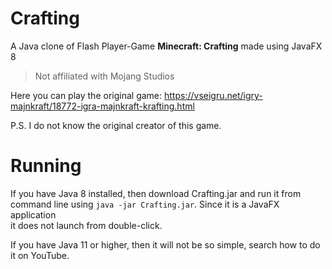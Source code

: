 # Crafting
A Java clone of Flash Player-Game <strong>Minecraft: Crafting</strong> made using JavaFX 8

> Not affiliated with Mojang Studios

Here you can play the original game: https://vseigru.net/igry-majnkraft/18772-igra-majnkraft-krafting.html

P.S. I do not know the original creator of this game.

# Running
If you have Java 8 installed, then download Crafting.jar and run it from <br/>
command line using ```java -jar Crafting.jar```. Since it is a JavaFX application <br/>
it does not launch from double-click.

If you have Java 11 or higher, then it will not be so simple,
search how to do it on YouTube.
